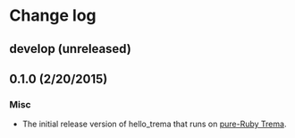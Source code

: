 # Change log

## develop (unreleased)


## 0.1.0 (2/20/2015)
### Misc
* The initial release version of hello_trema that runs on [pure-Ruby Trema](https://github.com/trema/trema_ruby).
